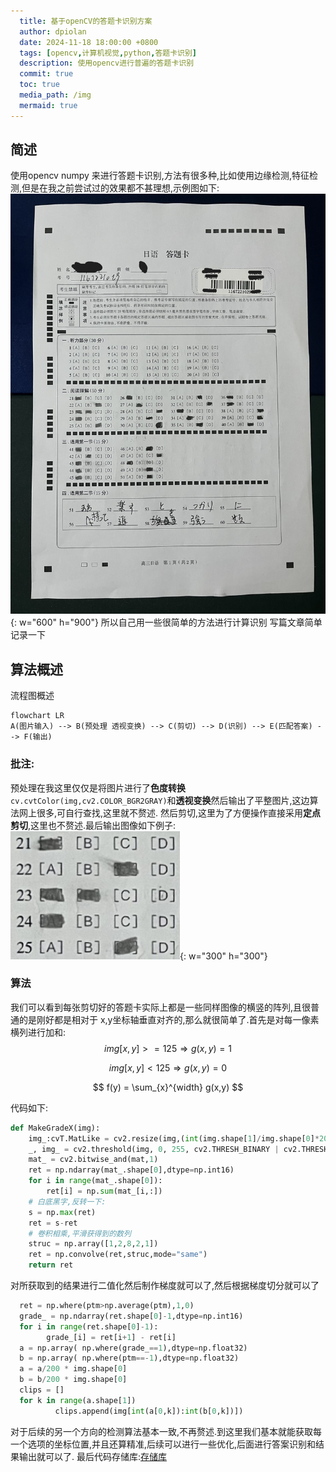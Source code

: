 ```yaml
---
  title: 基于openCV的答题卡识别方案
  author: dpiolan
  date: 2024-11-18 18:00:00 +0800
  tags: [opencv,计算机视觉,python,答题卡识别]
  description: 使用opencv进行普遍的答题卡识别
  commit: true
  toc: true
  media_path: /img
  mermaid: true
---
```


## 简述

使用opencv numpy 来进行答题卡识别,方法有很多种,比如使用边缘检测,特征检测,但是在我之前尝试过的效果都不甚理想,示例图如下: ![](/img/AnswerCard-test-cp.jpg){: w="600" h="900"}
所以自己用一些很简单的方法进行计算识别 写篇文章简单记录一下

## 算法概述
流程图概述
```mermaid
flowchart LR
A(图片输入) --> B(预处理 透视变换) --> C(剪切) --> D(识别) --> E(匹配答案) --> F(输出)
```
### 批注:
  预处理在我这里仅仅是将图片进行了**色度转换** `cv.cvtColor(img,cv2.COLOR_BGR2GRAY)`和**透视变换**然后输出了平整图片,这边算法网上很多,可自行查找,这里就不赘述. 然后剪切,这里为了方便操作直接采用**定点剪切**,这里也不赘述.最后输出图像如下例子:
![](/img/Question_1_0.jpg){: w="300" h="300"}

### 算法
  我们可以看到每张剪切好的答题卡实际上都是一些同样图像的横竖的阵列,且很普通的是刚好都是相对于 x,y坐标轴垂直对齐的,那么就很简单了.首先是对每一像素横列进行加和:
$$
  img[x,y] >= 125 \Rightarrow g(x,y) = 1 
$$

$$
  img[x,y] < 125 \Rightarrow g(x,y) = 0 
$$

$$
  f(y) = \sum_{x}^{width} g(x,y) 
$$


代码如下:

```python
def MakeGradeX(img):
    img_:cvT.MatLike = cv2.resize(img,(int(img.shape[1]/img.shape[0]*200),200))
    _, img_ = cv2.threshold(img, 0, 255, cv2.THRESH_BINARY | cv2.THRESH_OTSU)
    mat_ = cv2.bitwise_and(mat,1)    
    ret = np.ndarray(mat_.shape[0],dtype=np.int16)
    for i in range(mat_.shape[0]):
        ret[i] = np.sum(mat_[i,:])
    # 白底黑字,反转一下:
    s = np.max(ret)
    ret = s-ret
    # 卷积相乘,平滑获得到的数列
    struc = np.array([1,2,8,2,1])
    ret = np.convolve(ret,struc,mode="same")
    return ret
```
对所获取到的结果进行二值化然后制作梯度就可以了,然后根据梯度切分就可以了
```python
  ret = np.where(ptm>np.average(ptm),1,0)
  grade_ = np.ndarray(ret.shape[0]-1,dtype=np.int16)
  for i in range(ret.shape[0]-1):
        grade_[i] = ret[i+1] - ret[i]
  a = np.array( np.where(grade_==1),dtype=np.float32)
  b = np.array( np.where(ptm==-1),dtype=np.float32)
  a = a/200 * img.shape[0]
  b = b/200 * img.shape[0]
  clips = []
  for k in range(a.shape[1])
          clips.append(img[int(a[0,k]):int(b[0,k])])

```
对于后续的另一个方向的检测算法基本一致,不再赘述.到这里我们基本就能获取每一个选项的坐标位置,并且还算精准,后续可以进行一些优化,后面进行答案识别和结果输出就可以了.
最后代码存储库:[存储库](https://github.com/dpiolan/AnswerCard)

